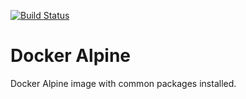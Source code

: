 [![Build Status](https://travis-ci.org/faizanbashir/docker-alpine.svg?branch=alpine-3.7)](https://travis-ci.org/faizanbashir/docker-alpine)

# Docker Alpine #

Docker Alpine image with common packages installed.